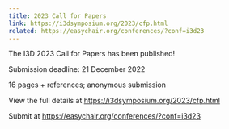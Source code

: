 ```yaml
---
title: 2023 Call for Papers
link: https://i3dsymposium.org/2023/cfp.html
related: https://easychair.org/conferences/?conf=i3d23
---
```


The I3D 2023 Call for Papers has been published!

Submission deadline: 21 December 2022
<!--more-->

16 pages + references; anonymous submission

View the full details at <https://i3dsymposium.org/2023/cfp.html>

Submit at <https://easychair.org/conferences/?conf=i3d23>
